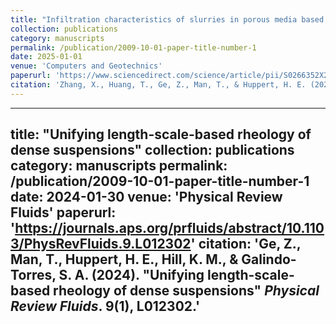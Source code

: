 ```yaml
---
title: "Infiltration characteristics of slurries in porous media based on the coupled Lattice-Boltzmann discrete element method"
collection: publications
category: manuscripts
permalink: /publication/2009-10-01-paper-title-number-1
date: 2025-01-01
venue: 'Computers and Geotechnics'
paperurl: 'https://www.sciencedirect.com/science/article/pii/S0266352X24008048'
citation: 'Zhang, X., Huang, T., Ge, Z., Man, T., & Huppert, H. E. (2025). &quot;Infiltration characteristics of slurries in porous media based on the coupled Lattice-Boltzmann discrete element method&quot; <i>Computers and Geotechnics</i>. 177, 106865.'
---
```


---
title: "Unifying length-scale-based rheology of dense suspensions"
collection: publications
category: manuscripts
permalink: /publication/2009-10-01-paper-title-number-1
date: 2024-01-30
venue: 'Physical Review Fluids'
paperurl: 'https://journals.aps.org/prfluids/abstract/10.1103/PhysRevFluids.9.L012302'
citation: 'Ge, Z., Man, T., Huppert, H. E., Hill, K. M., & Galindo-Torres, S. A. (2024). &quot;Unifying length-scale-based rheology of dense suspensions&quot; <i>Physical Review Fluids</i>.  9(1), L012302.'
---
